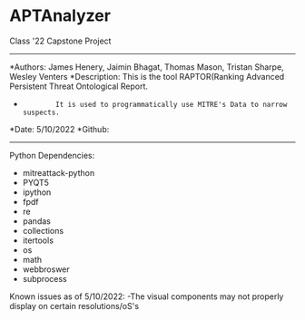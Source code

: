 # APTAnalyzer
Class '22 Capstone Project

************************************************************************************************************
*Authors: James Henery, Jaimin Bhagat, Thomas Mason, Tristan Sharpe, Wesley Venters
*Description: This is the tool RAPTOR(Ranking Advanced Persistent Threat Ontological Report.
*             It is used to programmatically use MITRE's Data to narrow suspects.
*Date: 5/10/2022
*Github: 
************************************************************************************************************


Python Dependencies: 
- mitreattack-python
- PYQT5
- ipython
- fpdf
- re 
- pandas
- collections
- itertools
- os
- math
- webbroswer
- subprocess


Known issues as of 5/10/2022:
-The visual components may not properly display on certain resolutions/oS's
